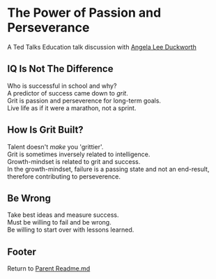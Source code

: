 # The Power of Passion and Perseverance

A Ted Talks Education talk discussion with [Angela Lee Duckworth](https://www.ted.com/talks/angela_lee_duckworth_grit_the_power_of_passion_and_perseverance)  

## IQ Is Not The Difference

Who is successful in school and why?  
A predictor of success came down to *grit*.  
Grit is passion and perseverence for long-term goals.  
Live life as if it were a marathon, not a sprint.  

## How Is Grit Built?

Talent doesn't *make* you 'grittier'.  
Grit is sometimes inversely related to intelligence.  
Growth-mindset is related to grit and success.  
In the growth-mindset, failure is a passing state and not an end-result, therefore contributing to perseverence.  

## Be Wrong

Take best ideas and measure success.  
Must be willing to fail and be wrong.  
Be willing to start over with lessons learned.  

## Footer

Return to [Parent Readme.md](../README.html)  
